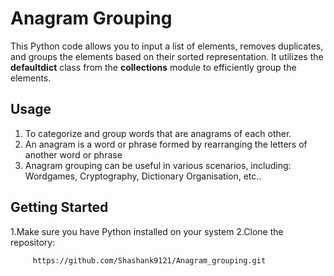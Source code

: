 # Anagram Grouping

This Python code allows you to input a list of elements, removes duplicates, and groups the elements based on their sorted representation. It utilizes the **defaultdict** class from the **collections** module to efficiently group the elements.
## Usage
1. To categorize and group words that are anagrams of each other.
2. An anagram is a word or phrase formed by rearranging the letters of another word or phrase
3. Anagram grouping can be useful in various scenarios, including: Wordgames, Cryptography, Dictionary Organisation, etc..
## Getting Started
1.Make sure you have Python installed on your system
2.Clone the repository:
``` shell 
     https://github.com/Shashank9121/Anagram_grouping.git
     
